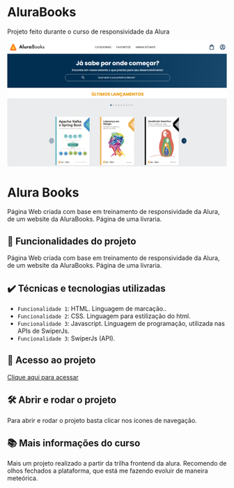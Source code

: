 # AluraBooks
Projeto feito durante o curso de responsividade da Alura

![Imagem AluraBooks](./assets/AluraBooksApresentacao.png)
  
# Alura Books

Página Web criada com base em treinamento de responsividade da Alura, de um website da AluraBooks. Página de uma livraria.

## 🔨 Funcionalidades do projeto

Página Web criada com base em treinamento de responsividade da Alura, de um website da AluraBooks. Página de uma livraria.

## ✔️ Técnicas e tecnologias utilizadas

- `Funcionalidade 1`: HTML. Linguagem de marcação..
- `Funcionalidade 2`: CSS. Linguagem para estilização do html.
- `Funcionalidade 3`: Javascript. Linguagem de programação, utilizada nas APIs de SwiperJs.
- `Funcionalidade 3`: SwiperJs (API).

## 📁 Acesso ao projeto

[Clique aqui para acessar](https://ericksilverio00.github.io/AluraBooks/)

## 🛠️ Abrir e rodar o projeto

Para abrir e rodar o projeto basta clicar nos ícones de navegação.

## 📚 Mais informações do curso

Mais um projeto realizado a partir da trilha frontend da alura. Recomendo de olhos fechados a plataforma, que está me fazendo evoluir de maneira meteórica.
